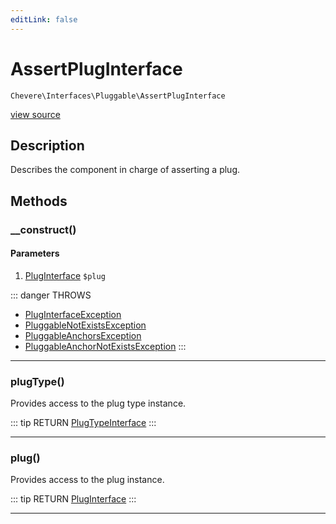 ```yaml
---
editLink: false
---
```


# AssertPlugInterface

`Chevere\Interfaces\Pluggable\AssertPlugInterface`

[view source](https://github.com/chevere/chevere/blob/master/Pluggable/AssertPlugInterface.php)

## Description

Describes the component in charge of asserting a plug.

## Methods

### __construct()

#### Parameters

1. [PlugInterface](./PlugInterface.md) `$plug`

::: danger THROWS
- [PlugInterfaceException](../../Exceptions/Pluggable/PlugInterfaceException.md) 
- [PluggableNotExistsException](../../Exceptions/Pluggable/PluggableNotExistsException.md) 
- [PluggableAnchorsException](../../Exceptions/Pluggable/PluggableAnchorsException.md) 
- [PluggableAnchorNotExistsException](../../Exceptions/Pluggable/PluggableAnchorNotExistsException.md) 
:::

---

### plugType()

Provides access to the plug type instance.

::: tip RETURN
[PlugTypeInterface](./PlugTypeInterface.md)
:::

---

### plug()

Provides access to the plug instance.

::: tip RETURN
[PlugInterface](./PlugInterface.md)
:::

---
